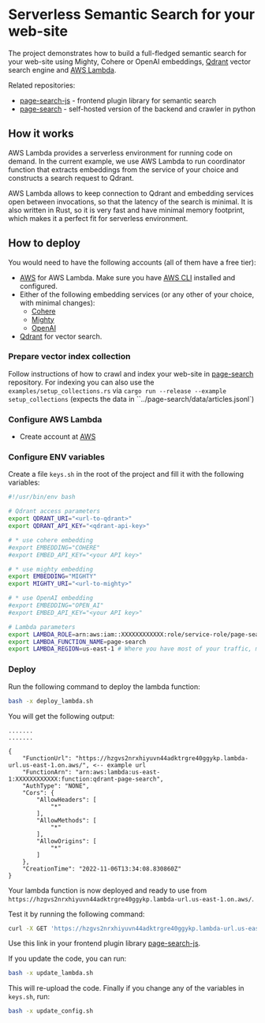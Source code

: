 # Serverless Semantic Search for your web-site

The project demonstrates how to build a full-fledged semantic search for your web-site using Mighty, Cohere or OpenAI embeddings, [Qdrant](https://qdrant.tech/) vector search engine and [AWS Lambda](https://aws.amazon.com/lambda/).

Related repositories:

* [page-search-js](https://github.com/qdrant/page-search-js) - frontend plugin library for semantic search
* [page-search](https://github.com/qdrant/page-search) - self-hosted version of the backend and crawler in python

## How it works

AWS Lambda provides a serverless environment for running code on demand.
In the current example, we use AWS Lambda to run coordinator function that extracts embeddings from the service of your choice and constructs a search request to Qdrant.

AWS Lambda allows to keep connection to Qdrant and embedding services open between invocations, so that the latency of the search is minimal.
It is also written in Rust, so it is very fast and have minimal memory footprint, which makes it a perfect fit for serverless environment.

## How to deploy

You would need to have the following accounts (all of them have a free tier):

* [AWS](https://aws.amazon.com) for AWS Lambda. Make sure you have [AWS CLI](https://docs.aws.amazon.com/cli/latest/userguide/cli-chap-install.html) installed and configured.
* Either of the following embedding services (or any other of your choice, with minimal changes):
    * [Cohere](https://cohere.com)
    * [Mighty](https://max.io)
    * [OpenAI](https://openai.com)
* [Qdrant](https://qdrant.tech) for vector search.

### Prepare vector index collection

Follow instructions of how to crawl and index your web-site in [page-search](https://github.com/qdrant/page-search) repository. For indexing you can also use the `examples/setup_collections.rs` via `cargo run --release --example setup_collections` (expects the data in ``../page-search/data/articles.jsonl`)

### Configure AWS Lambda

* Create account at [AWS](https://aws.amazon.com)

### Configure ENV variables

Create a file `keys.sh` in the root of the project and fill it with the following variables:

```bash
#!/usr/bin/env bash

# Qdrant access parameters
export QDRANT_URI="<url-to-qdrant>"
export QDRANT_API_KEY="<qdrant-api-key>"

# * use cohere embedding
#export EMBEDDING="COHERE"
#export EMBED_API_KEY="<your API key>"

# * use mighty embedding
export EMBEDDING="MIGHTY"
export MIGHTY_URI="<url-to-mighty>"

# * use OpenAI embedding
#export EMBEDDING="OPEN_AI"
#export EMBED_API_KEY="<your API key>"

# Lambda parameters
export LAMBDA_ROLE=arn:aws:iam::XXXXXXXXXXXX:role/service-role/page-search-role
export LAMBDA_FUNCTION_NAME=page-search
export LAMBDA_REGION=us-east-1 # Where you have most of your traffic, multi AZ will be supported in the future
```

### Deploy

Run the following command to deploy the lambda function:

```bash
bash -x deploy_lambda.sh
```

You will get the following output:

```text
.......
.......

{
    "FunctionUrl": "https://hzgvs2nrxhiyuvn44adktrgre40ggykp.lambda-url.us-east-1.on.aws/", <-- example url
    "FunctionArn": "arn:aws:lambda:us-east-1:XXXXXXXXXXXX:function:qdrant-page-search",
    "AuthType": "NONE",
    "Cors": {
        "AllowHeaders": [
            "*"
        ],
        "AllowMethods": [
            "*"
        ],
        "AllowOrigins": [
            "*"
        ]
    },
    "CreationTime": "2022-11-06T13:34:08.830860Z"
}
```

Your lambda function is now deployed and ready to use from `https://hzgvs2nrxhiyuvn44adktrgre40ggykp.lambda-url.us-east-1.on.aws/`.

Test it by running the following command:

```bash
curl -X GET 'https://hzgvs2nrxhiyuvn44adktrgre40ggykp.lambda-url.us-east-1.on.aws/?q=your+query'
```

Use this link in your frontend plugin library [page-search-js](https://github.com/qdrant/page-search-js).

If you update the code, you can run:

```bash
bash -x update_lambda.sh
```

This will re-upload the code. Finally if you change any of the variables in `keys.sh`, run:

```bash
bash -x update_config.sh
```
